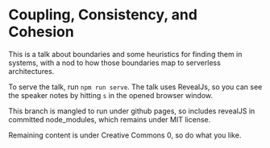 # Coupling, Consistency, and Cohesion

This is a talk about boundaries and some heuristics for finding them in systems, with a nod to how those boundaries map to serverless architectures.

To serve the talk, run `npm run serve`. The talk uses RevealJs, so you can see the speaker notes by hitting `s` in the opened browser window.

This branch is mangled to run under github pages, so includes revealJS in committed node_modules, which remains under MIT license.

Remaining content is under Creative Commons 0, so do what you like.

